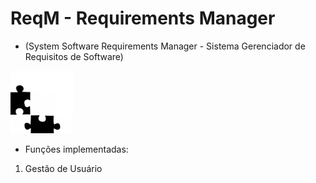 # ReqM - Requirements Manager
* (System Software Requirements Manager - Sistema Gerenciador de Requisitos de Software)

<img src="https://github.com/filipeas/reqm/blob/master/Documenta%C3%A7%C3%A3o/logo.png" width="100"/>

* Funções implementadas:
1) Gestão de Usuário
